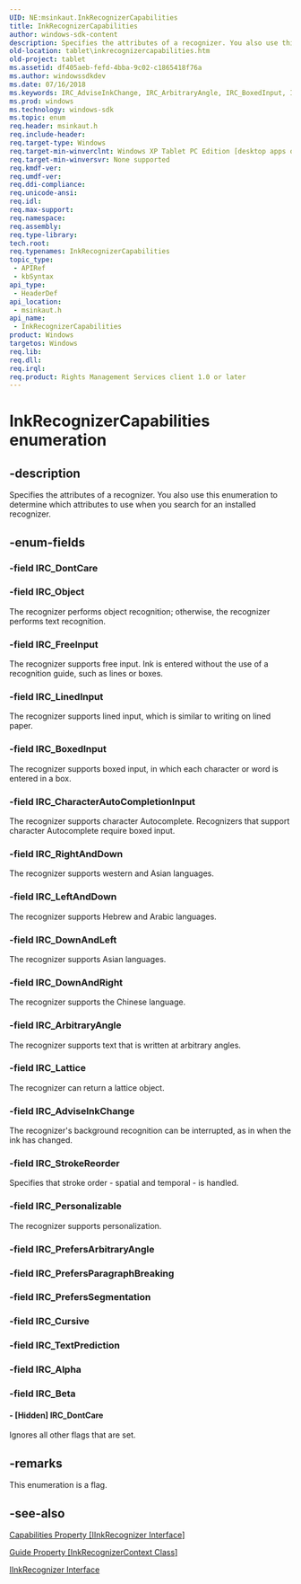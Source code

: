 ```yaml
---
UID: NE:msinkaut.InkRecognizerCapabilities
title: InkRecognizerCapabilities
author: windows-sdk-content
description: Specifies the attributes of a recognizer. You also use this enumeration to determine which attributes to use when you search for an installed recognizer.
old-location: tablet\inkrecognizercapabilities.htm
old-project: tablet
ms.assetid: df405aeb-fefd-4bba-9c02-c1865418f76a
ms.author: windowssdkdev
ms.date: 07/16/2018
ms.keywords: IRC_AdviseInkChange, IRC_ArbitraryAngle, IRC_BoxedInput, IRC_CharacterAutoCompletionInput, IRC_DownAndLeft, IRC_DownAndRight, IRC_FreeInput, IRC_Lattice, IRC_LeftAndDown, IRC_LinedInput, IRC_Object, IRC_Personalizable, IRC_RightAndDown, IRC_StrokeReorder, InkRecognizerCapabilities, InkRecognizerCapabilities enumeration [Tablet PC], [Hidden] IRC_DontCare, df405aeb-fefd-4bba-9c02-c1865418f76a, msinkaut/IRC_AdviseInkChange, msinkaut/IRC_ArbitraryAngle, msinkaut/IRC_BoxedInput, msinkaut/IRC_CharacterAutoCompletionInput, msinkaut/IRC_DownAndLeft, msinkaut/IRC_DownAndRight, msinkaut/IRC_FreeInput, msinkaut/IRC_Lattice, msinkaut/IRC_LeftAndDown, msinkaut/IRC_LinedInput, msinkaut/IRC_Object, msinkaut/IRC_Personalizable, msinkaut/IRC_RightAndDown, msinkaut/IRC_StrokeReorder, msinkaut/InkRecognizerCapabilities, msinkaut/[Hidden] IRC_DontCare, tablet.inkrecognizercapabilities
ms.prod: windows
ms.technology: windows-sdk
ms.topic: enum
req.header: msinkaut.h
req.include-header: 
req.target-type: Windows
req.target-min-winverclnt: Windows XP Tablet PC Edition [desktop apps only]
req.target-min-winversvr: None supported
req.kmdf-ver: 
req.umdf-ver: 
req.ddi-compliance: 
req.unicode-ansi: 
req.idl: 
req.max-support: 
req.namespace: 
req.assembly: 
req.type-library: 
tech.root: 
req.typenames: InkRecognizerCapabilities
topic_type:
 - APIRef
 - kbSyntax
api_type:
 - HeaderDef
api_location:
 - msinkaut.h
api_name:
 - InkRecognizerCapabilities
product: Windows
targetos: Windows
req.lib: 
req.dll: 
req.irql: 
req.product: Rights Management Services client 1.0 or later
---
```


# InkRecognizerCapabilities enumeration


## -description



Specifies the attributes of a recognizer. You also use this enumeration to determine which attributes to use when you search for an installed recognizer.




## -enum-fields




### -field IRC_DontCare


### -field IRC_Object

The recognizer performs object recognition; otherwise, the recognizer performs text recognition.


### -field IRC_FreeInput

The recognizer supports free input. Ink is entered without the use of a recognition guide, such as lines or boxes.


### -field IRC_LinedInput

The recognizer supports lined input, which is similar to writing on lined paper.


### -field IRC_BoxedInput

The recognizer supports boxed input, in which each character or word is entered in a box.


### -field IRC_CharacterAutoCompletionInput

The recognizer supports character Autocomplete. Recognizers that support character Autocomplete require boxed input.


### -field IRC_RightAndDown

The recognizer supports western and Asian languages.


### -field IRC_LeftAndDown

The recognizer supports Hebrew and Arabic languages.


### -field IRC_DownAndLeft

The recognizer supports Asian languages.


### -field IRC_DownAndRight

The recognizer supports the Chinese language.


### -field IRC_ArbitraryAngle

The recognizer supports text that is written at arbitrary angles.


### -field IRC_Lattice

The recognizer can return a lattice object.


### -field IRC_AdviseInkChange

The recognizer's background recognition can be interrupted, as in when the ink has changed.


### -field IRC_StrokeReorder

Specifies that stroke order - spatial and temporal - is handled.


### -field IRC_Personalizable

The recognizer supports personalization.


### -field IRC_PrefersArbitraryAngle


### -field IRC_PrefersParagraphBreaking


### -field IRC_PrefersSegmentation


### -field IRC_Cursive


### -field IRC_TextPrediction


### -field IRC_Alpha


### -field IRC_Beta




#### - [Hidden] IRC_DontCare

Ignores all other flags that are set.


## -remarks



This enumeration is a flag.




## -see-also




<a href="https://msdn.microsoft.com/c8662817-0a33-4828-8de7-c4ce259738a7">Capabilities Property [IInkRecognizer Interface]</a>



<a href="https://msdn.microsoft.com/706d28c3-fc5d-496a-a957-daf5ba8d47ca">Guide Property [InkRecognizerContext Class]</a>



<a href="https://msdn.microsoft.com/97f982b6-f330-4053-91a9-2a4edc13b4b0">IInkRecognizer Interface</a>
 

 

